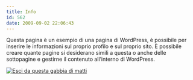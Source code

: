 ```yaml
---
title: Info
id: 562
date: 2009-09-02 22:06:43
---
```


Questa pagina è un esempio di una pagina di WordPress, è possibile per inserire le informazioni sul proprio profilo e sul proprio sito. È possibile creare quante pagine si desiderano simili a questa o anche delle sottopagine e gestirne il contenuto all’interno di WordPress.

[![Esci da questa gabbia di matti](http://impazzito.it/sites/impazzito.it/uploads/2009/09/escidiqui.png "Esci da questa gabbia di matti")](http://flickr.com/photos/riccardodivirgilio/)